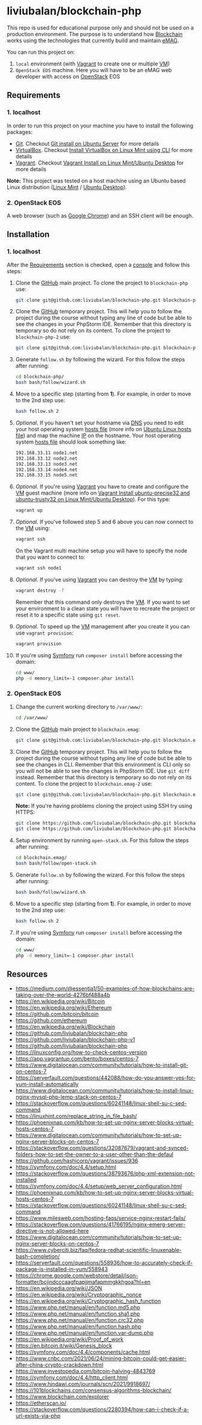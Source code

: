 # liviubalan/blockchain-php

This repo is used for educational purpose only and should not be used on a production environment.
The purpose is to understand how
[Blockchain](https://en.wikipedia.org/wiki/Blockchain) works using the technologies that currently build and maintain
[eMAG](https://www.emag.ro/).

You can run this project on:
1. `local` environment (with [Vagrant](https://en.wikipedia.org/wiki/Vagrant_(software)) to create one or multiple
[VM](https://en.wikipedia.org/wiki/Virtual_machine))
2. `OpenStack EOS` machine. Here you will have to be an eMAG web developer with access on
[OpenStack](https://en.wikipedia.org/wiki/OpenStack) EOS

## Requirements

### 1. localhost

In order to run this project on your machine you have to install the following packages:

* [Git](https://git-scm.com/). Checkout
[Git install on Ubuntu Server](https://www.liviubalan.com/git-install-on-ubuntu-server) for more details
* [VirtualBox](https://www.virtualbox.org/). Checkout
[Install VirtualBox on Linux Mint using CLI](https://www.liviubalan.com/install-virtualbox-on-linux-mint-using-cli)
for more details
* [Vagrant](https://www.vagrantup.com/). Checkout
[Vagrant Install on Linux Mint/Ubuntu Desktop](https://www.liviubalan.com/vagrant-install-on-linux-mintubuntu-desktop)
for more details

**Note:** This project was tested on a host machine using an Ubuntu based Linux distribution
([Linux Mint](https://en.wikipedia.org/wiki/Linux_Mint) / [Ubuntu Desktop](https://en.wikipedia.org/wiki/Ubuntu_(operating_system))).

### 2. OpenStack EOS

A web browser (such as [Google Chrome](https://en.wikipedia.org/wiki/Google_Chrome)) and an SSH client will be enough.

## Installation

### 1. localhost

After the [Requirements](https://github.com/liviubalan/blockchain-php#1-localhost) section is checked, open a
[console](https://en.wikipedia.org/wiki/Command-line_interface) and follow this steps:

1. Clone the [GitHub](https://github.com/liviubalan/blockchain-php) main project. To clone the project to
`blockchain-php` use:

    ```bash
    git clone git@github.com:liviubalan/blockchain-php.git blockchain-php
    ```

2. Clone the [GitHub](https://github.com/liviubalan/blockchain-php) temporary project. This will help you to follow the
project during the course without typing any line of code but be able to see the changes in your PhpStorm IDE. Remember
that this directory is temporary so do not rely on its content.  To clone the project to `blockchain-php-2` use:

    ```bash
    git clone git@github.com:liviubalan/blockchain-php.git blockchain-php-2
    ```

3. Generate `follow.sh` by following the wizard. For this follow the steps after running:

    ```bash
    cd blockchain-php/
    bash bash/follow/wizard.sh
    ```

4. Move to a specific step (starting from **1**). For example, in order to move to the 2nd step use:

    ```bash
    bash follow.sh 2
    ```

5. *Optional.* If you haven't set your hostname via [DNS](https://en.wikipedia.org/wiki/Domain_Name_System) you need to
edit your host operating system [hosts file](https://en.wikipedia.org/wiki/Hosts_(file)) (more info on
[Ubuntu Linux hosts file](https://www.liviubalan.com/ubuntu-linux-hosts-file)) and map the machine
[IP](https://en.wikipedia.org/wiki/Internet_Protocol) on the hostname. Your host operating system
[hosts file](https://en.wikipedia.org/wiki/Hosts_(file)) should look something like:

    ```bash
    192.168.33.11 node1.net
    192.168.33.12 node2.net
    192.168.33.13 node3.net
    192.168.33.14 node4.net
    192.168.33.15 node5.net
    ```

6. *Optional.* If you're using [Vagrant](https://en.wikipedia.org/wiki/Vagrant_(software)) you have to create and
configure the [VM](https://en.wikipedia.org/wiki/Virtual_machine) guest machine (more info on
[Vagrant Install ubuntu-precise32 and ubuntu-trusty32 on Linux Mint/Ubuntu Desktop](https://www.liviubalan.com/vagrant-install-ubuntu-precise32-and-ubuntu-trusty32-on-linux-mintubuntu-desktop)).
For this type:

    ```bash
    vagrant up
    ```

7. *Optional.* If you've followed step 5 and 6 above you can now connect to the
[VM](https://en.wikipedia.org/wiki/Virtual_machine) using:

    ```bash
    vagrant ssh
    ```

    On the Vagrant multi machine setup you will have to specify the node that you want to connect to:

    ```bash
    vagrant ssh node1
    ```

8. *Optional.* If you've using [Vagrant](https://en.wikipedia.org/wiki/Vagrant_(software)) you can destroy the
[VM](https://en.wikipedia.org/wiki/Virtual_machine) by typing:

    ```bash
    vagrant destroy -f
    ```

   Remember that this command only destroys the [VM](https://en.wikipedia.org/wiki/Virtual_machine). If you want to
   set your environment to a clean state you will have to recreate the project or reset it to a specific state using
   `git reset`.

9. *Optional.* To speed up the [VM](https://en.wikipedia.org/wiki/Virtual_machine) management after you create it you
can use `vagrant provision`:

    ```bash
    vagrant provision
    ```

10. If you're using [Symfony](https://symfony.com/) run `composer install` before accessing the domain:

    ```bash
    cd www/
    php -d memory_limit=-1 composer.phar install
    ```

### 2. OpenStack EOS

1. Change the current working directory to `/var/www/`:

    ```bash
    cd /var/www/
    ```

2. Clone the [GitHub](https://github.com/liviubalan/blockchain-php) main project to `blockchain.emag`:

    ```bash
    git clone git@github.com:liviubalan/blockchain-php.git blockchain.emag
    ```

3. Clone the [GitHub](https://github.com/liviubalan/blockchain-php) temporary project. This will help you to follow the
   project during the course without typing any line of code but be able to see the changes in CLI. Remember that this 
   environment is CLI only so you will not be able to see the changes in PhpStorm IDE. Use `git diff` instead. Remember
   that this directory is temporary so do not rely on its content.  To clone the project to `blockchain.emag-2` use:

    ```bash
    git clone git@github.com:liviubalan/blockchain-php.git blockchain.emag-2
    ```

   **Note:** If you're having problems cloning the project using SSH try using HTTPS:

    ```bash
    git clone https://github.com/liviubalan/blockchain-php.git blockchain.emag
    git clone https://github.com/liviubalan/blockchain-php.git blockchain.emag-2
    ```

4. Setup environment by running `open-stack.sh`. For this follow the steps after running:

    ```bash
    cd blockchain.emag/
    bash bash/follow/open-stack.sh
    ```

5. Generate `follow.sh` by following the wizard. For this follow the steps after running:

    ```bash
    bash bash/follow/wizard.sh
    ```

6. Move to a specific step (starting from **1**). For example, in order to move to the 2nd step use:

    ```bash
    bash follow.sh 2
    ```

7. If you're using [Symfony](https://symfony.com/) run `composer install` before accessing the domain:

    ```bash
    cd www/
    php -d memory_limit=-1 composer.phar install
    ```

## Resources

* https://medium.com/@essentia1/50-examples-of-how-blockchains-are-taking-over-the-world-4276bf488a4b
* https://en.wikipedia.org/wiki/Bitcoin
* https://en.wikipedia.org/wiki/Ethereum
* https://github.com/bitcoin/bitcoin
* https://github.com/ethereum
* https://en.wikipedia.org/wiki/Blockchain
* https://github.com/liviubalan/blockchain-php
* https://github.com/liviubalan/blockchain-php-v1
* https://github.com/liviubalan/blockchain-php
* https://linuxconfig.org/how-to-check-centos-version
* https://app.vagrantup.com/bento/boxes/centos-7
* https://www.digitalocean.com/community/tutorials/how-to-install-git-on-centos-7
* https://serverfault.com/questions/442088/how-do-you-answer-yes-for-yum-install-automatically
* https://www.digitalocean.com/community/tutorials/how-to-install-linux-nginx-mysql-php-lemp-stack-on-centos-7
* https://stackoverflow.com/questions/60241148/linux-shell-su-c-sed-command
* https://linuxhint.com/replace_string_in_file_bash/
* https://phoenixnap.com/kb/how-to-set-up-nginx-server-blocks-virtual-hosts-centos-7
* https://www.digitalocean.com/community/tutorials/how-to-set-up-nginx-server-blocks-on-centos-7
* https://stackoverflow.com/questions/32087679/vagrant-and-synced-folders-how-to-set-the-owner-to-a-user-other-than-the-defaul
* https://github.com/hashicorp/vagrant/issues/936
* https://symfony.com/doc/4.4/setup.html
* https://stackoverflow.com/questions/38793676/php-xml-extension-not-installed
* https://symfony.com/doc/4.4/setup/web_server_configuration.html
* https://phoenixnap.com/kb/how-to-set-up-nginx-server-blocks-virtual-hosts-centos-7
* https://stackoverflow.com/questions/60241148/linux-shell-su-c-sed-command
* https://www.milesweb.com/hosting-faqs/service-nginx-restart-fails/
* https://stackoverflow.com/questions/41766195/nginx-emerg-server-directive-is-not-allowed-here
* https://www.digitalocean.com/community/tutorials/how-to-set-up-nginx-server-blocks-on-centos-7
* https://www.cyberciti.biz/faq/fedora-redhat-scientific-linuxenable-bash-completion/
* https://serverfault.com/questions/558936/how-to-accurately-check-if-package-is-installed-in-yum/558943
* https://chrome.google.com/webstore/detail/json-formatter/bcjindcccaagfpapjjmafapmmgkkhgoa?hl=en
* https://en.wikipedia.org/wiki/JSON
* https://en.wikipedia.org/wiki/Cryptographic_nonce
* https://en.wikipedia.org/wiki/Cryptographic_hash_function
* https://www.php.net/manual/en/function.md5.php
* https://www.php.net/manual/en/function.sha1.php
* https://www.php.net/manual/en/function.crc32.php
* https://www.php.net/manual/en/function.hash.php
* https://www.php.net/manual/en/function.var-dump.php
* https://en.wikipedia.org/wiki/Proof_of_work
* https://en.bitcoin.it/wiki/Genesis_block
* https://symfony.com/doc/4.4/components/cache.html
* https://www.cnbc.com/2021/06/24/mining-bitcoin-could-get-easier-after-china-crypto-crackdown.html
* https://www.investopedia.com/bitcoin-halving-4843769
* https://symfony.com/doc/4.4/http_client.html
* https://www.hindawi.com/journals/scn/2021/9918697/
* https://101blockchains.com/consensus-algorithms-blockchain/
* https://www.blockchain.com/explorer
* https://etherscan.io/
* https://stackoverflow.com/questions/2280394/how-can-i-check-if-a-url-exists-via-php
